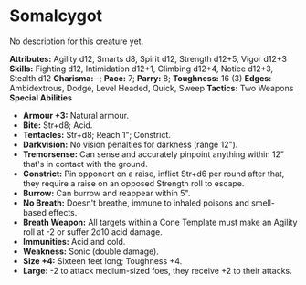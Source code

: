# Somalcygot

No description for this creature yet.

**Attributes:** Agility d12, Smarts d8, Spirit d12, Strength d12+5,
Vigor d12+3
**Skills:** Fighting d12, Intimidation d12+1, Climbing d12+4, Notice
d12+3, Stealth d12
**Charisma:** -; **Pace:** 7; **Parry:** 8; **Toughness:** 16 (3)
**Edges:** Ambidextrous, Dodge, Level Headed, Quick, Sweep
**Tactics:** Two Weapons
**Special Abilities**

- **Armour +3:** Natural armour.
- **Bite:** Str+d8; Acid.
- **Tentacles:** Str+d8; Reach 1"; Constrict.
- **Darkvision:** No vision penalties for darkness (range 12").
- **Tremorsense:** Can sense and accurately pinpoint anything within
12" that's in contact with the ground.
- **Constrict:** Pin opponent on a raise, inflict Str+d6 per round after
that, they require a raise on an opposed Strength roll to escape.
- **Burrow:** Can burrow and reappear within 5".
- **No Breath:** Doesn't breathe, immune to inhaled poisons and
smell-based effects.
- **Breath Weapon:** All targets within a Cone Template must make an
Agility roll at -2 or suffer 2d10 acid damage.
- **Immunities:** Acid and cold.
- **Weakness:** Sonic (double damage).
- **Size +4:** Sixteen feet long; Toughness +4.
- **Large:** -2 to attack medium-sized foes, they receive +2 to their
attacks.
